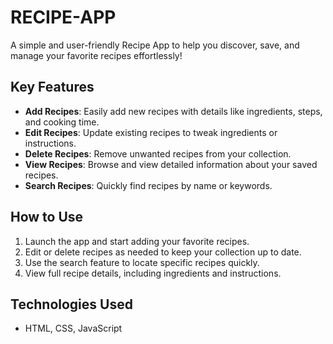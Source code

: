 # RECIPE-APP

A simple and user-friendly Recipe App to help you discover, save, and manage your favorite recipes effortlessly!

## Key Features

- **Add Recipes**: Easily add new recipes with details like ingredients, steps, and cooking time.  
- **Edit Recipes**: Update existing recipes to tweak ingredients or instructions.  
- **Delete Recipes**: Remove unwanted recipes from your collection.  
- **View Recipes**: Browse and view detailed information about your saved recipes.  
- **Search Recipes**: Quickly find recipes by name or keywords.  

## How to Use

1. Launch the app and start adding your favorite recipes.
2. Edit or delete recipes as needed to keep your collection up to date.
3. Use the search feature to locate specific recipes quickly.
4. View full recipe details, including ingredients and instructions.

## Technologies Used

- HTML, CSS, JavaScript  


